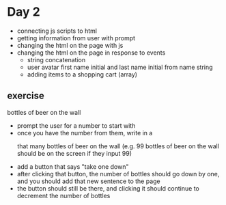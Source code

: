 # Day 2

- connecting js scripts to html
- getting information from user with prompt
- changing the html on the page with js
- changing the html on the page in response to events
  - string concatenation
  - user avatar first name initial and last name initial from name string
  - adding items to a shopping cart (array)

## exercise

bottles of beer on the wall

- prompt the user for a number to start with
- once you have the number from them, write in a <p> that many bottles of beer on the wall (e.g. 99 bottles of beer on the wall should be on the screen if they input 99)
- add a button that says "take one down"
- after clicking that button, the number of bottles should go down by one, and you should add that new sentence to the page
- the button should still be there, and clicking it should continue to decrement the number of bottles
